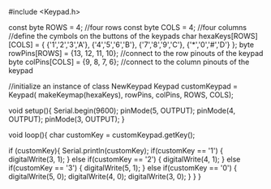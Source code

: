 #include <Keypad.h>

const byte ROWS = 4; //four rows
const byte COLS = 4; //four columns
//define the cymbols on the buttons of the keypads
char hexaKeys[ROWS][COLS] = {
  {'1','2','3','A'},
  {'4','5','6','B'},
  {'7','8','9','C'},
  {'*','0','#','D'}
};
byte rowPins[ROWS] = {13, 12, 11, 10}; //connect to the row pinouts of the keypad
byte colPins[COLS] = {9, 8, 7, 6}; //connect to the column pinouts of the keypad

//initialize an instance of class NewKeypad
Keypad customKeypad = Keypad( makeKeymap(hexaKeys), rowPins, colPins, ROWS, COLS); 

void setup(){
  Serial.begin(9600);
  pinMode(5, OUTPUT);
  pinMode(4, OUTPUT);
  pinMode(3, OUTPUT);
}
  
void loop(){
  char customKey = customKeypad.getKey();
  
  if (customKey){
    Serial.println(customKey);
    if(customKey == '1')
    {
      digitalWrite(3, 1);
    }
    else if(customKey == '2')
    {
      digitalWrite(4, 1);
    }
    else if(customKey == '3')
    {
      digitalWrite(5, 1);
    }
    else if(customKey == '0')
    {
      digitalWrite(5, 0);
      digitalWrite(4, 0);
      digitalWrite(3, 0);
    }
  }
}
